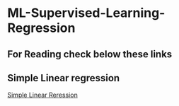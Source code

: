 # ML-Supervised-Learning-Regression

<h2>For Reading check below these links</h2>
<h2>Simple Linear regression</h2>
<a  href "https://www.javatpoint.com/linear-regression-in-machine-learning">Simple Linear Reression</a>
<h2></h2>
<a></a>
<h2></h2>
<a></a>
<h2></h2>
<a></a>
<h2></h2>
